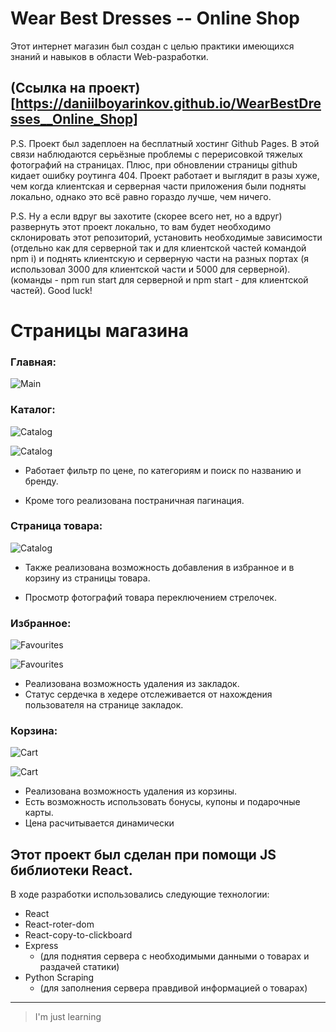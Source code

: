 # Wear Best Dresses -- Online Shop

Этот интернет магазин был создан с целью практики имеющихся знаний и навыков в области Web-разработки.

## **(Ссылка на проект)[https://daniilboyarinkov.github.io/WearBestDresses__Online_Shop]**

P.S. Проект был задеплоен на бесплатный хостинг Github Pages. В этой связи наблюдаются серьёзные проблемы с перерисовкой тяжелых фотографий на страницах. Плюс, при обновлении страницы github кидает ошибку роутинга 404. Проект работает и выглядит в разы хуже, чем когда клиентская и серверная части приложения были подняты локально, однако это всё равно гораздо лучше, чем ничего. 

P.S. Ну а если вдруг вы захотите (скорее всего нет, но а вдруг) развернуть этот проект локально, то вам будет необходимо склонировать этот репозиторий, установить необходимые зависимости (отдельно как для серверной так и для клиентской частей командой npm i) и поднять клиентскую и серверную части на разных портах (я использовал 3000 для клиентской части и 5000 для серверной). (команды - npm run start для серверной и npm start - для клиентской частей). Good luck!

# Страницы магазина

### Главная:

![Main](client/for_readme/1.jpg)

### Каталог:

![Catalog](client/for_readme/2-1.jpg)

![Catalog](client/for_readme/2-2.jpg)

-   Работает фильтр по цене, по категориям и поиск по названию и бренду.

-   Кроме того реализована постраничная пагинация.

### Страница товара:

![Catalog](client/for_readme/3.jpg)

-   Также реализована возможность добавления в избранное и в корзину из страницы товара.

-   Просмотр фотографий товара переключением стрелочек.

### Избранное:

![Favourites](client/for_readme/4-1.jpg)

![Favourites](client/for_readme/4-2.jpg)

-   Реализована возможность удаления из закладок.
-   Статус сердечка в хедере отслеживается от нахождения пользователя на странице закладок.

### Корзина:

![Cart](client/for_readme/5-1.jpg)

![Cart](client/for_readme/5-2.jpg)

-   Реализована возможность удаления из корзины.
-   Есть возможность использовать бонусы, купоны и подарочные карты.
-   Цена расчитывается динамически

## Этот проект был сделан при помощи JS библиотеки React.

В ходе разработки использовались следующие технологии:

-   React
-   React-roter-dom
-   React-copy-to-clickboard
-   Express
    -   (для поднятия сервера с необходимыми данными о товарах и раздачей статики)
-   Python Scraping
    -   (для заполнения сервера правдивой информацией о товарах)

---

> I'm just learning
